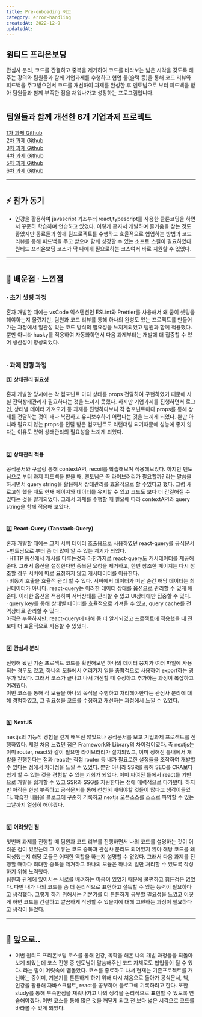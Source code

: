 ```yaml
---
title: Pre-onboading 회고
category: error-handling
createdAt: 2022-12-9
updatedAt:
---
```


## 원티드 프리온보딩

관심사 분리, 코드를 간결하고 중복을 제거하여 코드를 바라보는 넓은 시각을 갖도록 해주는 강의와 팀원들과 함께 기업과제를 수행하고 협업 툴(슬랙 등)을 통해 코드 리뷰와 피드백을 주고받으면서 코드를 개선하여 과제를 완성한 후 멘토님으로 부터 피드백을 받아 팀원들과 함께 부족한 점을 채워나가고 성장하는 프로그램입니다.

#

## 팀원들과 함께 개선한 6개 기업과제 프로젝트

[1차 과제 Github](https://github.com/jangth0655/pre-onboarding-1-assignment)  
[2차 과제 Github](https://github.com/jangth0655/pre-onboarding-1-2-assignment)  
[3차 과제 Github](https://github.com/jangth0655/pre-onboarding-2-1-assignment)  
[4차 과제 Github](https://github.com/jangth0655/pre-onboarding-2-2-assignment)  
[5차 과제 Github](https://github.com/jangth0655/pre-onboarding-3-1-assignment)  
[6차 과제 Github](https://github.com/jangth0655/pre-onboarding-3-2-assignment)

---

#

## ⚡️ 참가 동기

- 인강을 활용하여 javascript 기초부터 react,typescript를 사용한 클론코딩을 하면서 꾸준히 학습하며 연습하고 있었다. 이렇게 혼자서 개발하며 즐거움을 찾는 것도 좋았지만 동료들과 함께 팀프로젝트를 수행하고 효율적으로 협업하는 방법과 코드 리뷰를 통해 피드백을 주고 받으며 함께 성장할 수 있는 소프트 스킬이 필요하였다. 원티드 프리온보딩 코스가 딱 나에게 필요로하는 코스여서 바로 지원할 수 있었다.

---

#

## 📖 배운점 · 느낀점

### · 초기 셋팅 과정

혼자 개발할 때에는 vsCode 익스텐션인 ESLint와 Prettier를 사용해서 왜 굳이 셋팅을 해야하는지 몰랐지만, 팀원과 코드 리뷰를 통해 하나의 완성도 있는 프로젝트를 만들어가는 과정에서 일관성 있는 코드 방식의 필요성을 느끼게되었고 팀원과 함께 적용했다. 뿐만 아니라 husky를 적용하여 자동화하면서 다음 과제부터는 개발에 더 집중할 수 있어 생산성이 향상되었다.

#

### · 과제 진행 과정

1️⃣ **상태관리 필요성**

혼자 개발할 당시에는 각 컴포넌트 마다 상태를 props 전달하여 구현하였기 때문에 사실 전역상태관리가 필요하다는 것을 느끼지 못했다. 하지만 기업과제를 진행하면서 로그인, 상태별 데이터 가져오기 등 과제를 진행하다보니 각 컴포넌트마다 props를 통해 상태를 전달하는 것이 꽤나 복잡하고 유지보수하기 어렵다는 것을 느끼게 되었다. 뿐만 아니라 필요지 않는 props를 전달 받은 컴포넌트도 리랜더링 되기때문에 성능에 좋지 않다는 이유도 있어 상태관리의 필요성을 느끼게 되었다.

#

2️⃣ **상태관리 적용**

공식문서와 구글링 통해 contextAPI, recoil를 학습해보며 적용해보았다. 하지만 멘토님으로 부터 과제 피드백을 받을 때, 멘토님은 꼭 라이브러리가 필요할까? 라는 말씀을 하시면서 query string을 활용해서 상태관리를 효율적으로 할 수있다고 했다. 그럼 새로고침 했을 때도 현재 페이지와 데이터를 유지할 수 있고 코드도 보다 더 간결해질 수 있다는 것을 알게되었다. 그래서 과제를 수행할 때 필요에 따라 contextAPI와 query string을 함께 적용해 보았다.

#

3️⃣ **React-Query (Tanstack-Query)**

혼자 개발할 때에는 그저 서버 데이터 호출용으로 사용하였던 react-query를 공식문서+멘토님으로 부터 좀 더 많이 알 수 있는 계기가 되었다.  
· HTTP 통신에서 캐시를 다루는것과 마찬가지로 react-query도 캐시데이터를 제공해준다. 그래서 옵션을 설정한다면 중복된 요청을 제거하고, 한번 참조한 페이지는 다시 참조할 경우 서버에 따로 요청하지 않고 캐시데이터를 이용한다.  
· 비동기 호출을 효율적 관리 할 수 있다. 서버에서 데이터가 떠난 순간 해당 데이터는 최신데이터가 아니다. react-query는 이러한 데이터 상태를 옵션으로 관리할 수 있게 해준다. 이러한 옵션을 적용하여 서버상태를 관리할 수 있고 UI상태에만 집중할 수 있다.  
· query key를 통해 상태별 데이터를 효율적으로 가져올 수 있고, query cache를 전역상태로 관리할 수 있다.  
아직은 부족하지만, react-query에 대해 좀 더 알게되었고 프로젝트에 적용했을 때 전 보다 더 효율적으로 사용할 수 있었다.

#

4️⃣ **관심사 분리**

진행해 왔던 기존 프로젝트 코드를 확인해보면 하나의 데이터 뭉치가 여러 파일에 사용되는 경우도 있고, 하나의 모듈에서 여러가지 일을 종합적으로 사용하여 export하는 경우가 있었다. 그래서 코스가 끝나고 나서 개선할 때 수정하고 추가하는 과정이 복잡하고 여려웠다.  
이번 코스를 통해 각 모듈을 하나의 목적을 수행하고 처리해야한다는 관심사 분리에 대해 경험하였고, 그 필요성을 코드를 수정하고 개선하는 과정에서 느낄 수 있었다.

#

5️⃣ **NextJS**

nextjs의 기능적 경험을 깊게 배우진 않았으나 공식문서를 보고 기업과제 프로젝트를 진행하였다. 제일 처음 느꼈던 점은 Framework와 Library의 차이점이였다. 즉 nextjs는 이미 router, react와 같이 필요한 라이브러리가 설치되었고, 이미 정해진 틀내에서 개발을 진행한다는 점과 react는 직접 router 등 내가 필요로한 설정들을 조작하여 개발할 수 있다는 점에서 차이점을 느낄 수 있었다. 뿐만 아니라 SSR를 통해 SEO를 CRA보다 쉽게 할 수 있는 것을 경험할 수 있는 기회가 되었다. 이미 짜여진 틀에서 react를 기반으로 개발을 쉽게할 수 있고 SSR과 SSG를 지원한다는 점에 매력적으로 다가왔다. 하지만 아직은 한참 부족하고 공식문서를 통해 천천히 배워야할 것들이 많다고 생각이들었다. 학습한 내용을 블로그에 꾸준히 기록하고 nextjs 오픈소스를 스스로 파악할 수 있는 그날까지 열심히 해야겠다.

#

6️⃣ **어려웠던 점**

첫번째 과제를 진행할 때 팀원과 코드 리뷰를 진행하면서 나의 코드를 설명하는 것이 어려운 점이 있었는데 그 이유는 코드 중복과 관심사 분리도 되어있지 않아 해당 코드를 왜 작성했는지 해당 모듈은 어떠한 역할을 하는지 설명할 수 없었다. 그래서 다음 과제를 진행할 때마다 최대한 중복을 제거하고 하나의 모듈은 하나의 일만 처리할 수 있도록 작성하기 위해 노력했다.  
팀원과 관계에 있어서는 서로를 배려하는 마음이 있었기 때문에 불편하고 힘든점은 없었다. 다만 내가 나의 코드를 좀 더 논리적으로 표현하고 설득할 수 있는 능력이 필요하다고 생각했다. 그렇게 하기 위해서는 기본기를 더 튼튼하게 공부할 필요성을 느꼈고 어떻게 하면 코드를 간결하고 깔끔하게 작성할 수 있을지에 대해 고민하는 과정이 필요하다고 생각이 들었다.

---

#

## 👊 앞으로..

- 이번 원티드 프리온보딩 코스를 통해 인강, 독학을 해온 나의 개발 과정들을 되돌아보게 되었는데 코스 진행 중 멘토님이 말씀해주신 코드 자체로도 협업툴이 될 수 있다. 라는 말이 머릿속에 맴돌았다. 코스를 종료하고 나서 현재는 기존프로젝트를 개선하는 중이며, 기본기를 튼튼하게 하기 위해 다시 처음으로 돌아가 공식문서, 책, 인강을 활용해 자바스크립트, react를 공부하며 블로그에 기록하려고 한다. 또한 study를 통해 부족한점을 채워나가고 나의 생각을 논리적으로 표현할 수 있도록 연습해야겠다. 이번 코스를 통해 많은 것을 깨닫게 되고 전 보다 넓은 시각으로 코드를 바라볼 수 있게 되었다.
